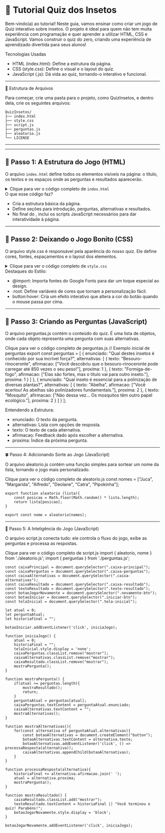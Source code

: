 # 📘 Tutorial Quiz dos Insetos

Bem-vindo(a) ao tutorial! Neste guia, vamos ensinar como criar um jogo
de Quiz interativo sobre insetos. O projeto é ideal para quem não tem
muita experiência com programação e quer aprender a utilizar HTML, CSS e
JavaScript. Vamos construir o quiz do zero, criando uma experiência de
aprendizado divertida para seus alunos!

Tecnologias Usadas

-   HTML (index.html): Define a estrutura da página.
-   CSS (style.css): Define o visual e o layout do quiz.
-   JavaScript (.js): Dá vida ao quiz, tornando-o interativo e
    funcional.

------------------------------------------------------------------------

📂 Estrutura de Arquivos

Para começar, crie uma pasta para o projeto, como QuizInsetos, e dentro
dela, crie os seguintes arquivos:

    QuizInsetos/
    ├── index.html
    ├── style.css
    ├── script.js
    ├── perguntas.js
    ├── aleatorio.js
    └── LICENSE

------------------------------------------------------------------------

---

## 📝 Passo 1: A Estrutura do Jogo (HTML)

O arquivo `index.html` define todos os elementos visíveis na página: o título, os textos e os espaços onde as perguntas e resultados aparecerão.
<details>
<summary>Clique para ver o código completo de <code>index.html</code></summary>

```html
<!DOCTYPE html>
<html lang="pt-br">
<head>
    <meta charset="UTF-8">
    <meta name="viewport" content="width=device-width, initial-scale=1.0">
    <link rel="stylesheet" href="style.css">
    <title>Insetologia</title>
</head>
<body>
    <div class="caixa-principal">
        <h1>O que você sabe sobre os insetos?</h1>
        <div class="tela-inicial">
            <p>Bem-vindo ao Quiz dos Insetos! Prepare-se para mergulhar no fascinante mundo desses pequenos seres...</p>
            <button class="iniciar-btn">Iniciar</button>
        </div>
        <div class="caixa-perguntas"></div>
        <div class="caixa-alternativas"></div>
        <div class="caixa-resultado">
            <p class="texto-resultado"></p>
            <button class="novamente-btn">Jogar Novamente</button>
        </div>
    </div>
    <script type="module" src="js/aleatorio.js"></script>
    <script type="module" src="js/perguntas.js"></script>
    <script type="module" src="js/script.js"></script>
</body>
</html>
```
</details>
O que esse código faz?

-   Cria a estrutura básica da página.
-   Define seções para introdução, perguntas, alternativas e resultados.
-   No final do <body>, inclui os scripts JavaScript necessários para
    dar interatividade à página.

------------------------------------------------------------------------

## 🎨 Passo 2: Deixando o Jogo Bonito (CSS)

O arquivo style.css é responsável pela aparência do nosso quiz. Ele
define cores, fontes, espaçamentos e o layout dos elementos.

<details>
<summary>Clique para ver o código completo de <code>style.css</code></summary>

    @import url('https://fonts.googleapis.com/css2?family=Chakra+Petch:ital,wght@0,300;0,400;0,500;0,600;0,700&family=Inter:wght@100;200;300;400;500;600;700;800;900&display=swap');

    :root{
        --cor-fundo: #d6f3e6;
        --cor-principal: #97b884;
        --cor-secundaria: #212333;
        --cor-destaque: #546459;
        --cor-texto: #eeffd7;
    }

    body {
        background-color: var(--cor-fundo);
        color: var(--cor-texto);
        font-family: 'Inter', sans-serif;
        display: flex;
        justify-content: center;
        align-items: center;
        min-height: 100vh;
    }

    .caixa-principal{
        background-color: var(--cor-principal);
        width: 90%;
        max-width: 600px;
        text-align: center;
        padding: 20px;
    }

    h1, .caixa-perguntas, .caixa-resultado{
        font-family: 'Chakra Petch', sans-serif;
    }

    h1{
        color: var(--cor-destaque);
    }

    button {
        background-color: var(--cor-secundaria);
        color: var(--cor-texto);
        border: none;
        border-radius: 15px;
        padding: 15px;
        transition: background-color 0.3s;
    }

    button:hover{
        background-color: var(--cor-destaque);
        color: var(--cor-principal);
    }

    .caixa-alternativas {
        display: flex;
        flex-direction: column;
        gap: 10px;
    }

    .caixa-resultado {
        display: none;
    }

    .caixa-resultado.mostrar {
        display: block;
    }
</details>
Destaques do Estilo:

-   @import: Importa fontes do Google Fonts para dar um toque especial
    ao design.
-   :root: Define variáveis de cores que tornam a personalização fácil.
-   button:hover: Cria um efeito interativo que altera a cor do botão
    quando o mouse passa por cima.

------------------------------------------------------------------------

## 🤖 Passo 3: Criando as Perguntas (JavaScript)

O arquivo perguntas.js contém o conteúdo do quiz. É uma lista de
objetos, onde cada objeto representa uma pergunta com suas alternativas.

Clique para ver o código completo de perguntas.js
    // Exemplo inicial de perguntas
    export const perguntas = [
        {
            enunciado: "Qual destes insetos é conhecido por sua incrível força?",
            alternativas: [
                {
                    texto: "Besouro-rinoceronte",
                    afirmacao: ["Você descobriu que o besouro-rinoceronte pode carregar até 850 vezes o seu peso!"],
                    proxima: 1
                },
                {
                    texto: "Formiga-de-fogo",
                    afirmacao: ["Elas são fortes, mas o título vai para outro inseto."],
                    proxima: 1
                }
            ]
        },
        {
            enunciado: "Qual inseto é essencial para a polinização de diversas plantas?",
            alternativas: [
                {
                    texto: "Abelha",
                    afirmacao: ["Você acertou! As abelhas são polinizadores fundamentais."],
                    proxima: 2
                },
                {
                    texto: "Mosquito",
                    afirmacao: ["Não dessa vez... Os mosquitos têm outro papel ecológico."],
                    proxima: 2
                }
            ]
        }
    ];

Entendendo a Estrutura:

-   enunciado: O texto da pergunta.
-   alternativas: Lista com opções de resposta.
-   texto: O texto de cada alternativa.
-   afirmacao: Feedback dado após escolher a alternativa.
-   proxima: Índice da próxima pergunta.

------------------------------------------------------------------------

🍀 Passo 4: Adicionando Sorte ao Jogo (JavaScript)

O arquivo aleatorio.js contém uma função simples para sortear um nome da
lista, tornando o jogo mais personalizado.

Clique para ver o código completo de aleatorio.js
    const nomes = ["Juca", "Margarida", "Alfredo", "Deolane", "Catra", "Pipokinha"];

    export function aleatorio (lista){
        const posicao = Math.floor(Math.random() * lista.length);
        return lista[posicao];
    }

    export const nome = aleatorio(nomes);

------------------------------------------------------------------------

🧠 Passo 5: A Inteligência do Jogo (JavaScript)

O arquivo script.js conecta tudo: ele controla o fluxo do jogo, exibe as
perguntas e processa as respostas.

Clique para ver o código completo de script.js
    import { aleatorio, nome } from './aleatorio.js';
    import { perguntas } from './perguntas.js';

    const caixaPrincipal = document.querySelector(".caixa-principal");
    const caixaPerguntas = document.querySelector(".caixa-perguntas");
    const caixaAlternativas = document.querySelector(".caixa-alternativas");
    const caixaResultado = document.querySelector(".caixa-resultado");
    const textoResultado = document.querySelector(".texto-resultado");
    const botaoJogarNovamente = document.querySelector(".novamente-btn");
    const botaoIniciar = document.querySelector(".iniciar-btn");
    const telaInicial = document.querySelector(".tela-inicial");

    let atual = 0; 
    let perguntaAtual;
    let historiaFinal = "";

    botaoIniciar.addEventListener('click', iniciaJogo);

    function iniciaJogo() {
        atual = 0;
        historiaFinal = "";
        telaInicial.style.display = 'none';
        caixaPerguntas.classList.remove("mostrar");
        caixaAlternativas.classList.remove("mostrar");
        caixaResultado.classList.remove("mostrar");
        mostraPergunta();
    }

    function mostraPergunta() {
        if(atual >= perguntas.length){
            mostraResultado();
            return;
        }
        perguntaAtual = perguntas[atual];
        caixaPerguntas.textContent = perguntaAtual.enunciado;
        caixaAlternativas.textContent = "";
        mostraAlternativas();
    }

    function mostraAlternativas(){
        for(const alternativa of perguntaAtual.alternativas){
            const botaoAlternativas = document.createElement("button");
            botaoAlternativas.textContent = alternativa.texto;
            botaoAlternativas.addEventListener('click', () => processaResposta(alternativa));
            caixaAlternativas.appendChild(botaoAlternativas);
        }
    }

    function processaResposta(alternativa){
        historiaFinal += alternativa.afirmacao.join(' ');
        atual = alternativa.proxima;
        mostraPergunta();
    }

    function mostraResultado() {
        caixaResultado.classList.add("mostrar");
        textoResultado.textContent = historiaFinal || "Você terminou o quiz! Parabéns!";
        botaoJogarNovamente.style.display = 'block';
    }

    botaoJogarNovamente.addEventListener('click', iniciaJogo);

